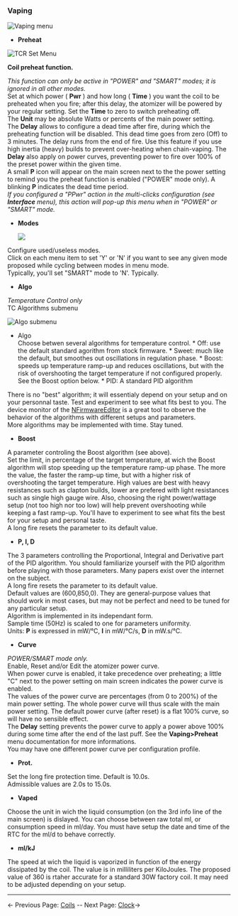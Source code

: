 ### Vaping  
 
 
 ![Vaping menu](https://www.dropbox.com/s/5nafopmyhl6m8as/vaping2.png?dl=1)  

* __Preheat__
    
 ![TCR Set Menu](https://www.dropbox.com/s/d1ncqa9heec6grx/preheat1.png?dl=1)
        
   __Coil preheat function.__  
        
 *This function can only be active in "POWER" and "SMART" modes; it is ignored in all other modes.*  
        Set at which power ( **Pwr** ) and how long ( **Time** ) you want the coil to be preheated when you fire; after this delay, the atomizer will be powered by your regular setting. Set the **Time** to zero to switch preheating off.  
        The **Unit** may be absolute Watts or percents of the main power setting.   
        The **Delay** allows to configure a dead time after fire, during which the preheating function will be disabled. This dead time goes from zero (Off) to 3 minutes. The delay runs from the end of fire. Use this feature if you use high inertia (heavy) builds to prevent over-heating when chain-vaping. The **Delay** also apply on power curves, preventing power to fire over 100% of the preset power within the given time.  
        A small **P** icon will appear on the main screen next to the the power setting to remind you the preheat function is enabled ("POWER" mode only). A blinking **P** indicates the dead time period.  
        *If you configured a "PPwr" action in the multi-clicks configuration (see **Interface** menu), this action will pop-up this menu when in "POWER" or "SMART" mode.*  

   * __Modes__

        ![](http://i345.photobucket.com/albums/p374/ClockSelect/eVic/modes_zpslphwvqhh.png)

 Configure used/useless modes.  
         Click on each menu item to set 'Y' or 'N' if you want to see any given mode proposed while cycling between modes in menu mode.  
         Typically, you'll set "SMART" mode to 'N'. Typically.

   * __Algo__
    
*Temperature Control only*  
         TC Algorithms submenu  

![Algo submenu](https://www.dropbox.com/s/ecy9oqapftnfwh3/algo.png?dl=1)  

* Algo  
         Choose betwen several algorithms for temperature control.
           * Off: use the default standard agorithm from stock firmware.
           * Sweet: much like the default, but smoothes out oscillations in regulation phase.
           * Boost: speeds up temperature ramp-up and reduces oscillations, but with the risk of overshooting the target temperature if not configured properly. See the Boost option below.
           * PID: A standard PID algorithm
         
There is no "best" algorithm; it will essentialy depend on your setup and on your personnal taste. Test and experiment to see what fits best to you. The device monitor of the [NFirmwareEditor](https://github.com/TBXin/NFirmwareEditor/releases) is a great tool to observe the behavior of the algorithms with different setups and parameters.  
More algorithms may be implemented with time. Stay tuned.  

* __Boost__
    
 A parameter controling the Boost algorithm (see above).  
        Set the limit, in percentage of the target temperature, at wich the Boost algorithm will stop speeding up the temperature ramp-up phase. The more the value, the faster the ramp-up time, but with a higher risk of overshooting the target temperature. High values are best with heavy resistances such as clapton builds, lower are prefered with light resistances such as single high gauge wire. Also, choosing the right power/wattage setup (not too high nor too low) will help prevent overshooting while keeping a fast ramp-up. You'll have to experiment to see what fits the best for your setup and personal taste.  
        A long fire resets the parameter to its default value.

* __P, I, D__
      
 The 3 parameters controlling the Proportional, Integral and Derivative part of the PID algorithm. You should familiarize yourself with the PID algorithm before playing with those parameters. Many papers exist over the internet on the subject.  
        A long fire resets the parameter to its default value.  
        Default values are (600,850,0). They are general-purpose values that should work in most cases, but may not be perfect and need to be tuned for any particular setup.  
        Algorithm is implemented in its independant form.  
        Sample time (50Hz) is scaled to one for parameters uniformity.  
        Units: **P** is expressed in mW/°C, **I** in mW/°C/s, **D** in mW.s/°C.

* __Curve__

 *POWER/SMART mode only.*        
        Enable, Reset and/or Edit the atomizer power curve.  
        When power curve is enabled, it take precedence over preheating; a little "C" next to the power setting on main screen indicates the power curve is enabled.  
        The values of the power curve are percentages (from 0 to 200%) of the main power setting. The whole power curve will thus scale with the main power setting. The default power curve (after reset) is a flat 100% curve, so will have no sensible effect.  
        The **Delay** setting prevents the power curve to apply a power above 100% during some time after the end of the last puff. See the **Vaping>Preheat** menu documentation for more informations.  
        You may have one different power curve per configuration profile.  

* __Prot.__

 Set the long fire protection time. Default is 10.0s.  
        Admissible values are 2.0s to 15.0s.

* __Vaped__

Choose the unit in wich the liquid consumption (on the 3rd info line of the main screen) is dislayed. You can choose between raw total ml, or consumption speed in ml/day. You must have setup the date and time of the RTC for the ml/d to behave correctly.

* __ml/kJ__

The speed at wich the liquid is vaporized in function of the energy dissipated by the coil. The value is in milliliters per KiloJoules. The proposed value of 360 is rtaher accurate for a standard 30W factory coil. It may need to be adjusted depending on your setup.  

-----

← Previous Page: [Coils](coils_en.md) --  Next Page: [Clock](clock_en.md)→
